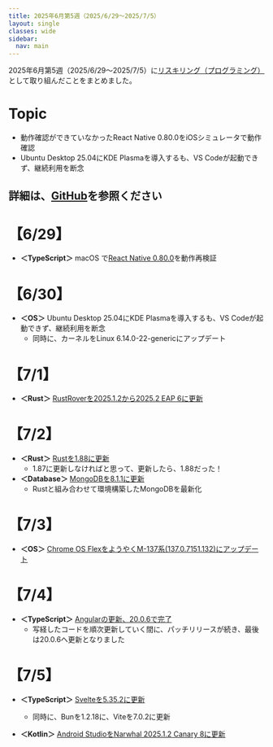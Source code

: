 ```yaml
---
title: 2025年6月第5週（2025/6/29～2025/7/5）
layout: single
classes: wide
sidebar:
  nav: main
---
```

2025年6月第5週（2025/6/29～2025/7/5）に[リスキリング（プログラミング）](https://tatsukiyoshi.github.io/)として取り組んだことをまとめました。

# Topic
- 動作確認ができていなかったReact Native 0.80.0をiOSシミュレータで動作確認
- Ubuntu Desktop 25.04にKDE Plasmaを導入するも、VS Codeが起動できず、継続利用を断念

詳細は、[GitHub](https://tatsukiyoshi.github.io/)を参照ください
---
# 【6/29】
- **＜TypeScript＞**  macOS で[React Native 0.80.0](https://reactnative.dev/)を動作再検証

# 【6/30】
- **＜OS＞**  Ubuntu Desktop 25.04にKDE Plasmaを導入するも、VS Codeが起動できず、継続利用を断念
  - 同時に、カーネルをLinux 6.14.0-22-genericにアップデート

# 【7/1】
- **＜Rust＞**  [RustRoverを2025.1.2から2025.2 EAP 6に更新](https://www.jetbrains.com/rust/)

# 【7/2】
- **＜Rust＞**  [Rustを1.88に更新](https://www.rust-lang.org/)
  - 1.87に更新しなければと思って、更新したら、1.88だった！
- **＜Database＞**  [MongoDBを8.1.1に更新](https://www.mongodb.com/ja-jp)
  - Rustと組み合わせて環境構築したMongoDBを最新化

# 【7/3】
- **＜OS＞**  [Chrome OS FlexをようやくM-137系(137.0.7151.132)にアップデート](https://chromereleases.googleblog.com/search/label/ChromeOS%20Flex)

# 【7/4】
- **＜TypeScript＞**  [Angularの更新、20.0.6で完了](https://angular.dev/)
  - 写経したコードを順次更新していく間に、パッチリリースが続き、最後は20.0.6へ更新となりました

# 【7/5】
- **＜TypeScript＞**  [Svelteを5.35.2に更新](https://svelte.dev/)
  - 同時に、Bunを1.2.18に、Viteを7.0.2に更新

- **＜Kotlin＞**  [Android StudioをNarwhal 2025.1.2 Canary 8に更新](https://developer.android.com/studio)
